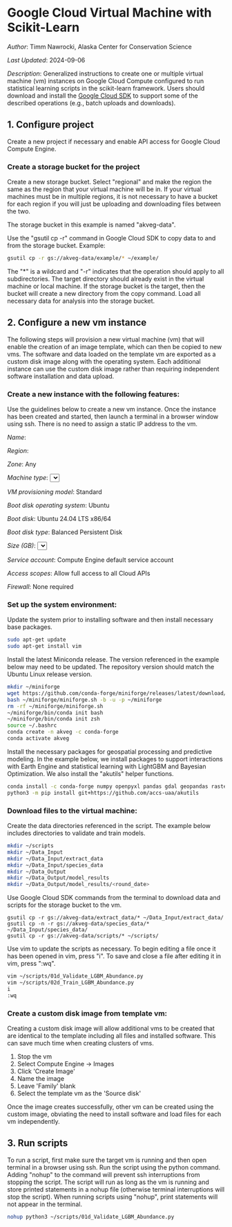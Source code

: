 # Google Cloud Virtual Machine with Scikit-Learn

*Author*: Timm Nawrocki, Alaska Center for Conservation Science

*Last Updated*: 2024-09-06

*Description*: Generalized instructions to create one or multiple virtual machine (vm) instances on Google Cloud Compute configured to run statistical learning scripts in the scikit-learn framework. Users should download and install the [Google Cloud SDK](https://cloud.google.com/sdk/) to support some of the described operations (e.g., batch uploads and downloads).

## 1. Configure project
Create a new project if necessary and enable API access for Google Cloud Compute Engine.

### Create a storage bucket for the project
Create a new storage bucket. Select "regional" and make the region the same as the region that your virtual machine will be in. If your virtual machines must be in multiple regions, it is not necessary to have a bucket for each region if you will just be uploading and downloading files between the two.

The storage bucket in this example is named "akveg-data".

Use the "gsutil cp -r" command in Google Cloud SDK to copy data to and from the storage bucket. Example:

```bash
gsutil cp -r gs://akveg-data/example/* ~/example/
```

The "*" is a wildcard and "-r" indicates that the operation should apply to all subdirectories. The target directory should already exist in the virtual machine or local machine. If the storage bucket is the target, then the bucket will create a new directory from the copy command. Load all necessary data for analysis into the storage bucket.

## 2. Configure a new vm instance
The following steps will provision a new virtual machine (vm) that will enable the creation of an image template, which can then be copied to new vms. The software and data loaded on the template vm are exported as a custom disk image along with the operating system. Each additional instance can use the custom disk image rather than requiring independent software installation and data upload.

### Create a new instance with the following features:

Use the guidelines below to create a new vm instance. Once the instance has been created and started, then launch a terminal in a browser window using ssh. There is no need to assign a static IP address to the vm.

*Name*: <name>

*Region*: <region>

*Zone*: Any

*Machine type*: <select based on computational needs>

*VM provisioning model*: Standard

*Boot disk operating system*: Ubuntu

*Boot disk*: Ubuntu 24.04 LTS x86/64

*Boot disk type*: Balanced Persistent Disk

*Size (GB)*: <select based on data size>

*Service account*: Compute Engine default service account

*Access scopes*: Allow full access to all Cloud APIs

*Firewall*: None required

### Set up the system environment:

Update the system prior to installing software and then install necessary base packages.

```bash
sudo apt-get update
sudo apt-get install vim
```

Install the latest Miniconda release. The version referenced in the example below may need to be updated. The repository version should match the Ubuntu Linux release version.

```bash
mkdir ~/miniforge
wget https://github.com/conda-forge/miniforge/releases/latest/download/Miniforge3-Linux-x86_64.sh -O ~/miniforge/miniforge.sh
bash ~/miniforge/miniforge.sh -b -u -p ~/miniforge
rm -rf ~/miniforge/miniforge.sh
~/miniforge/bin/conda init bash
~/miniforge/bin/conda init zsh
source ~/.bashrc
conda create -n akveg -c conda-forge
conda activate akveg
```

Install the necessary packages for geospatial processing and predictive modeling. In the example below, we install packages to support interactions with Earth Engine and statistical learning with LightGBM and Bayesian Optimization. We also install the "akutils" helper functions.

```bash
conda install -c conda-forge numpy openpyxl pandas gdal geopandas rasterio scikit-learn imbalanced-learn lightgbm bayesian-optimization joblib earthengine-api geemap pyarrow fastparquet
python3 -m pip install git+https://github.com/accs-uaa/akutils
```

### Download files to the virtual machine:

Create the data directories referenced in the script. The example below includes directories to validate and train models.

```bash
mkdir ~/scripts
mkdir ~/Data_Input
mkdir ~/Data_Input/extract_data
mkdir ~/Data_Input/species_data
mkdir ~/Data_Output
mkdir ~/Data_Output/model_results
mkdir ~/Data_Output/model_results/<round_date>
```

Use Google Cloud SDK commands from the terminal to download data and scripts for the storage bucket to the vm.

```
gsutil cp -r gs://akveg-data/extract_data/* ~/Data_Input/extract_data/
gsutil cp -n -r gs://akveg-data/species_data/* ~/Data_Input/species_data/
gsutil cp -r gs://akveg-data/scripts/* ~/scripts/
```

Use vim to update the scripts as necessary. To begin editing a file once it has been opened in vim, press "i". To save and close a file after editing it in vim, press ":wq".

```bash
vim ~/scripts/01d_Validate_LGBM_Abundance.py
vim ~/scripts/02d_Train_LGBM_Abundance.py
i
:wq
```

### Create a custom disk image from template vm:

Creating a custom disk image will allow additional vms to be created that are identical to the template including all files and installed software. This can save much time when creating clusters of vms.
1. Stop the vm
2. Select Compute Engine -> Images
3. Click 'Create Image'
4. Name the image
5. Leave 'Family' blank
6. Select the template vm as the 'Source disk'

Once the image creates successfully, other vm can be created using the custom image, obviating the need to install software and load files for each vm independently.

## 3. Run scripts
To run a script, first make sure the target vm is running and then open terminal in a browser using ssh. Run the script using the python command. Adding "nohup" to the command will prevent ssh interruptions from stopping the script. The script will run as long as the vm is running and store printed statements in a nohup file (otherwise terminal interruptions will stop the script). When running scripts using "nohup", print statements will not appear in the terminal.

```bash
nohup python3 ~/scripts/01d_Validate_LGBM_Abundance.py
```

